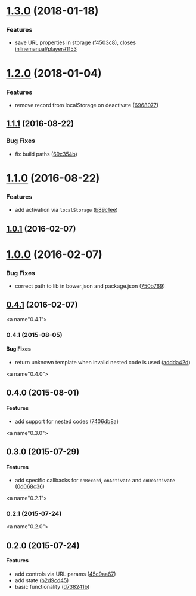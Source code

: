 <a name="1.3.0"></a>
# [1.3.0](https://github.com/fczbkk/boogie/compare/v1.2.0...v1.3.0) (2018-01-18)


### Features

* save URL properties in storage ([f4503c8](https://github.com/fczbkk/boogie/commit/f4503c8)), closes [inlinemanual/player#1153](https://github.com/inlinemanual/player/issues/1153)



<a name="1.2.0"></a>
# [1.2.0](https://github.com/fczbkk/boogie/compare/v1.1.1...v1.2.0) (2018-01-04)


### Features

* remove record from localStorage on deactivate ([6968077](https://github.com/fczbkk/boogie/commit/6968077))



<a name="1.1.1"></a>
## [1.1.1](https://github.com/fczbkk/boogie/compare/v1.1.0...v1.1.1) (2016-08-22)


### Bug Fixes

* fix build paths ([69c354b](https://github.com/fczbkk/boogie/commit/69c354b))



<a name="1.1.0"></a>
# [1.1.0](https://github.com/fczbkk/boogie/compare/v1.0.2...v1.1.0) (2016-08-22)


### Features

* add activation via `localStorage` ([b89c1ee](https://github.com/fczbkk/boogie/commit/b89c1ee))



<a name="1.0.1"></a>
## [1.0.1](https://github.com/fczbkk/boogie/compare/v1.0.1...v1.0.1) (2016-02-07)




<a name="1.0.0"></a>
# [1.0.0](https://github.com/fczbkk/boogie/compare/v1.0.0...v1.0.0) (2016-02-07)


### Bug Fixes

* correct path to lib in bower.json and package.json ([750b769](https://github.com/fczbkk/boogie/commit/750b769))



<a name="0.4.1"></a>
## [0.4.1](https://github.com/fczbkk/boogie/compare/v0.4.1...v0.4.1) (2016-02-07)




<a name"0.4.1"></a>
### 0.4.1 (2015-08-05)


#### Bug Fixes

* return unknown template when invalid nested code is used ([addda42d](https://github.com/fczbkk/boogie/commit/addda42d))


<a name"0.4.0"></a>
## 0.4.0 (2015-08-01)


#### Features

* add support for nested codes ([7406db8a](https://github.com/fczbkk/boogie/commit/7406db8a))


<a name"0.3.0"></a>
## 0.3.0 (2015-07-29)


#### Features

* add specific callbacks for `onRecord`, `onActivate` and `onDeactivate` ([0d068c36](https://github.com/fczbkk/boogie/commit/0d068c36))


<a name"0.2.1"></a>
### 0.2.1 (2015-07-24)


<a name"0.2.0"></a>
## 0.2.0 (2015-07-24)


#### Features

* add controls via URL params ([45c9aa67](https://github.com/fczbkk/boogie/commit/45c9aa67))
* add state ([b2d9cd45](https://github.com/fczbkk/boogie/commit/b2d9cd45))
* basic functionality ([d738241b](https://github.com/fczbkk/boogie/commit/d738241b))


